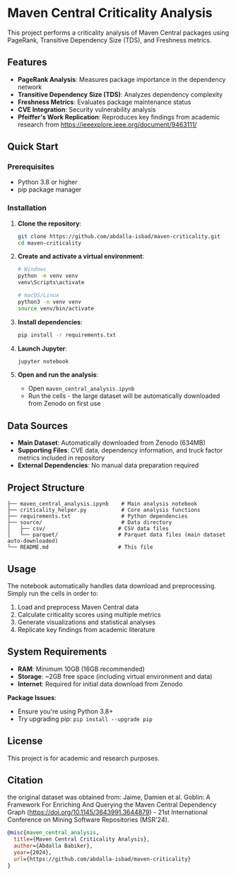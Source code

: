 # Maven Central Criticality Analysis

This project performs a criticality analysis of Maven Central packages using PageRank, Transitive Dependency Size (TDS), and Freshness metrics.  


## Features

- **PageRank Analysis**: Measures package importance in the dependency network
- **Transitive Dependency Size (TDS)**: Analyzes dependency complexity
- **Freshness Metrics**: Evaluates package maintenance status
- **CVE Integration**: Security vulnerability analysis
- **Pfeiffer's Work Replication**: Reproduces key findings from academic research from https://ieeexplore.ieee.org/document/9463111/

## Quick Start

### Prerequisites

- Python 3.8 or higher
- pip package manager

### Installation

1. **Clone the repository**:

   ```bash
   git clone https://github.com/abdalla-isbad/maven-criticality.git
   cd maven-criticality
   ```

2. **Create and activate a virtual environment**:

   ```bash
   # Windows
   python -m venv venv
   venv\Scripts\activate

   # macOS/Linux
   python3 -m venv venv
   source venv/bin/activate
   ```

3. **Install dependencies**:

   ```bash
   pip install -r requirements.txt
   ```

4. **Launch Jupyter**:

   ```bash
   jupyter notebook
   ```

5. **Open and run the analysis**:
   - Open `maven_central_analysis.ipynb`
   - Run the cells - the large dataset will be automatically downloaded from Zenodo on first use

## Data Sources

- **Main Dataset**: Automatically downloaded from Zenodo (634MB)
- **Supporting Files**: CVE data, dependency information, and truck factor metrics included in repository
- **External Dependencies**: No manual data preparation required

## Project Structure

```
├── maven_central_analysis.ipynb    # Main analysis notebook
├── criticality_helper.py           # Core analysis functions
├── requirements.txt                # Python dependencies
├── source/                         # Data directory
│   ├── csv/                       # CSV data files
│   └── parquet/                   # Parquet data files (main dataset auto-downloaded)
└── README.md                      # This file
```

## Usage

The notebook automatically handles data download and preprocessing. Simply run the cells in order to:

1. Load and preprocess Maven Central data
2. Calculate criticality scores using multiple metrics
3. Generate visualizations and statistical analyses
4. Replicate key findings from academic literature

## System Requirements

- **RAM**: Minimum 10GB (16GB recommended)
- **Storage**: ~2GB free space (including virtual environment and data)
- **Internet**: Required for initial data download from Zenodo


**Package Issues**:

- Ensure you're using Python 3.8+
- Try upgrading pip: `pip install --upgrade pip`

## License

This project is for academic and research purposes.

## Citation
the original dataset was obtained from:
Jaime, Damien et al.
Goblin: A Framework For Enriching And Querying the Maven Central Dependency Graph (https://doi.org/10.1145/3643991.3644879) - 21st International Conference on Mining Software Repositories (MSR'24).

```bibtex
@misc{maven_central_analysis,
  title={Maven Central Criticality Analysis},
  author={Abdalla Babiker},
  year={2024},
  url={https://github.com/abdalla-isbad/maven-criticality}
}
```
